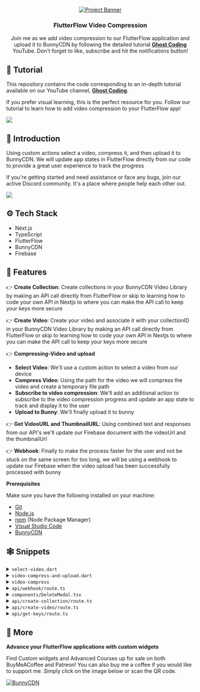 <div align="center">
  <br />
    <a href="https://youtu.be/W8ZuA6cetR0" target="_blank">
      <img src="https://ghost-coding.b-cdn.net/ghost-coding/video-compression/FlutterFlow%20(1).png" alt="Project Banner">
    </a>
  <br />

  <h3 align="center">FlutterFlow Video Compression</h3>

   <div align="center">
    Join me as we add video compression to our FlutterFlow application and upload it to BunnyCDN by following the detailed tutorial <a href="https://www.youtube.com/@GhostCoding_" target="_blank"><b>Ghost Coding</b></a> YouTube. Don't forget to like, subscribe and hit the notifications button!
    </div>
</div>

## 🚨 Tutorial

This repository contains the code corresponding to an in-depth tutorial available on our YouTube channel, <a href="https://www.youtube.com/@GhostCoding_" target="_blank"><b>Ghost Coding</b></a>. 

If you prefer visual learning, this is the perfect resource for you. Follow our tutorial to learn how to add video compression to your FlutterFlow app!

<a href="https://youtu.be/W8ZuA6cetR0" target="_blank"><img src="https://github.com/sujatagunale/EasyRead/assets/151519281/1736fca5-a031-4854-8c09-bc110e3bc16d" /></a>

## <a name="introduction">🤖 Introduction</a>

Using custom actions select a video, compress it, and then upload it to BunnyCDN. We will update app states in FlutterFlow directly from our code to provide a great user experience to track the progress

If you're getting started and need assistance or face any bugs, join our active Discord community. It's a place where people help each other out.

<a href="https://discord.gg/SATshHCGg8" target="_blank"><img src="https://github.com/sujatagunale/EasyRead/assets/151519281/618f4872-1e10-42da-8213-1d69e486d02e" /></a>

## <a name="tech-stack">⚙️ Tech Stack</a>

- Next.js
- TypeScript
- FlutterFlow
- BunnyCDN
- Firebase

## <a name="features">🔋 Features</a>

👉 **Create Collection**: Create collections in your BunnyCDN Video Library by making an API call directly from FlutterFlow or skip to learning how to code your own API in Nextjs to where you can make the API call to keep your keys more secure

👉 **Create Video**: Create your video and associate it with your collectionID in your BunnyCDN Video Library by making an API call directly from FlutterFlow or skip to learning how to code your own API in Nextjs to where you can make the API call to keep your keys more secure

👉 **Compressing-Video and upload**
   - **Select Video**: We'll use a custom action to select a video from our device
   - **Compress Video**: Using the path for the video we will compress the video and create a temporary file path
   - **Subscribe to video compression**: We'll add an additional action to subscribe to the video compression progress and update an app state to track and display it to the user
   - **Upload to Bunny**: We'll finally upload it to bunny

👉 **Get VideoURL and ThumbnailURL**: Using combined text and responses from our API's we'll update our Firebase document with the videoUrl and the thumbnailUrl

👉 **Webhook**: Finally to make the process faster for the user and not be stuck on the same screen for too long, we will be using a webhook to update our Firebase when the video upload has been successfully processed with bunny



**Prerequisites**

Make sure you have the following installed on your machine:

- [Git](https://git-scm.com/)
- [Node.js](https://nodejs.org/en)
- [npm](https://www.npmjs.com/) (Node Package Manager)
- [Visual Studio Code](https://code.visualstudio.com)
- [BunnyCDN](https://bunny.net?ref=6qsfs3fi0p)



## <a name="snippets">🕸️ Snippets</a>

<details>
<summary><code>select-video.dart</code></summary>

```dart
import 'package:image_picker/image_picker.dart';

Future<String> selectVideo() async {
  // Using image picker get video path

  final ImagePicker _picker = ImagePicker();
  final XFile? video = await _picker.pickVideo(source: ImageSource.gallery);

  if (video != null) {
    return video.path;
  } else {
    throw Exception('No video selected');
  }
}
```

</details>

<details>
<summary><code>video-compress-and-upload.dart</code></summary>

```dart

import 'dart:io';
import 'package:video_compress/video_compress.dart';
import 'package:http/http.dart' as http;
import 'dart:async';

Future<void> compressAndUploadVideo(
    String videoPath, String apiKey, String libraryId, String videoId) async {
  // Step 1: Update status to compressing
  FFAppState().update(() {
    FFAppState().statusText = "Compressing video";
    FFAppState().uploadProgress = 0.0;
  });

  // Step 2: Set up a listener for compression progress
  final subscription = VideoCompress.compressProgress$.subscribe((progress) {
    // Update app state with compression progress
    FFAppState().update(() {
      FFAppState().uploadProgress = progress / 100.0; // normalize to 0.0 - 1.0
    });
  });

  // Step 3: Compress the video
  final info = await VideoCompress.compressVideo(
    videoPath,
    quality: VideoQuality.HighestQuality,
    deleteOrigin: false,
  );

  // Remove the subscription after compression is complete
  subscription.unsubscribe();

  // Check if compression was successful
  final compressedVideoPath = info?.file?.path;
  if (compressedVideoPath == null) {
    print('Video compression failed');
    FFAppState().update(() {
      FFAppState().statusText = "Compression failed";
      FFAppState().uploadProgress = 0.0;
    });
    return;
  }

  // Step 4: Update status to uploading
  FFAppState().update(() {
    FFAppState().statusText = "Uploading video";
    FFAppState().uploadProgress = 0.0;
  });

  // Step 5: Upload the compressed video to Bunny CDN
  var url = Uri.parse(
      'https://video.bunnycdn.com/library/$libraryId/videos/$videoId');
  var file = File(compressedVideoPath);
  var fileSize = await file.length();
  var fileStream = file.openRead();

  var request = http.StreamedRequest('PUT', url)
    ..headers.addAll({
      'AccessKey': apiKey,
      'Content-Type': 'application/octet-stream',
    });

  int bytesSent = 0;

  fileStream.listen((chunk) {
    bytesSent += chunk.length;
    var uploadProgress = bytesSent / fileSize;

    FFAppState().update(() {
      FFAppState().uploadProgress = uploadProgress;
    });

    request.sink.add(chunk);
  }, onDone: () async {
    await request.sink.close();
  });
  FFAppState().update(() {
    FFAppState().statusText = "Processing Upload";
  });
  var response = await request.send();

  if (response.statusCode == 200) {
    print('Video uploaded successfully');
  } else {
    print('Failed to upload video. Status code: ${response.statusCode}');
  }

  // Step 6: Delete the temporary compressed video file
  try {
    await file.delete();
    print('Temporary compressed video file deleted');
  } catch (e) {
    print('Failed to delete temporary file: $e');
  }
}
```

</details>

<details>
<summary><code>video-compress</code></summary>

```dart
import 'dart:io';
import 'package:video_compress/video_compress.dart';
import 'dart:async';

Future<String?> compressVideo(String videoPath) async {
  // Update status to "Compressing video"
  FFAppState().update(() {
    FFAppState().statusText = "Compressing video";
    FFAppState().uploadProgress = 0.0;
  });

  // Step 1: Set up a listener for compression progress
  final subscription = VideoCompress.compressProgress$.subscribe((progress) {
    // Update app state with compression progress
    FFAppState().update(() {
      FFAppState().uploadProgress = progress / 100.0; // normalize to 0.0 - 1.0
    });
  });

  // Step 2: Compress the video
  final info = await VideoCompress.compressVideo(
    videoPath,
    quality: VideoQuality.HighestQuality,
    deleteOrigin: false,
  );

  // Remove the subscription after compression is complete
  subscription.unsubscribe();

  // Check if compression was successful
  final compressedVideoPath = info?.file?.path;
  if (compressedVideoPath == null) {
    print('Video compression failed');
    FFAppState().update(() {
      FFAppState().statusText = "Compression failed";
      FFAppState().uploadProgress = 0.0;
    });
    return null;
  }

  // Update status to indicate compression completion
  FFAppState().update(() {
    FFAppState().statusText = "Compression complete";
    FFAppState().uploadProgress = 1.0;
  });

  return compressedVideoPath;
}
```

</details>

<details>
<summary><code>api/webhook/route.ts</code></summary>

```typescript
import admin from 'firebase-admin';
import { NextRequest, NextResponse } from 'next/server';

if (!admin.apps.length) {
    admin.initializeApp({
        credential: admin.credential.cert({
            
            projectId: "video-upload-server",
            privateKey: "-----BEGIN PRIVATE KEY-----\nMIIEvAIBADANBgkqhkiG9w0BAQEFAASCBKYwggSiAgEAAoIBAQDgp16+4UDY013o\nMAfvWwEtS4tDd3e7nruPAxR3KxgPcsyQDZs8E6FQSrKCYSj1m0u5uUrnQU0gkgnk\nt+NUHESBdZvd4+IXQSs8ak8jji5iI7dW+vnTJwoqhoRj+b96PNu8BC87vJeoTpU9\nBKW/3LICxz1i4vm5zPGIbtHhIhpXpdOjMfTIPa1PxWe7wpgpnQjNOYAOF3dlRNYR\n+ocTqKiMkOegpQdpRxXimC2KytCV0TEQ9kgzrcDbrDozKqpXvpu6HUiQyOQlc+eY\n16BvraKDvGkUT/7Vdbn/PjYrA64wzj8JmRKSdnG9CvhtQ58tmj97U6tMNbzSq39e\n+M70KoupAgMBAAECggEAFlKLJ4xaVTErc5bSMwZn54hKHjoQu6PaHyu/LNgrW92c\nVfQEKMQKk1/YvPvKhh0YOSwgNTpX35SjRwa+n+zvIa39/t5V6Nmg4i/uDSpjkXzb\nCtmFWWXXrMIRBZ4bWJoTe2svBlCHAUJNsfJ0Rcw4I+6IOvsytTOYDGZ2lFg/JdY0\ntn/VDhr4GtECTvC3si3CUKuzTEsucKTUh7l1LDfj3F3ADf08+iNzTc8QPcleRplF\nDV/8eajg8HcPOiOQjUj2To9cdHn7p0bzEyI5aq7qjtuxTipyjB8/6MBJ+MbpSjfx\nlcTwMQvmKkjQE7CHo9ls8vRNWlspkagwPephpqwoAQKBgQD0b0U2zvJbv9geUOEp\nSkHnB8g76I+qovlV69sJuC+Wf1b2gRA1qcjHCqBX2WSr9h/k0DjfeV7+vte3oPAP\n+EDcmW0ie99owP47vlMfu1sdHLkPz1nfB8hQBLTR5FB/4Ql3lXaktbR+tdXiFCKX\n0CZt+65cY0i/uWMnBVGRImhMGQKBgQDrSIC66PB/4VZxC8ikORZlIpyCu0pdl2UV\n/A9CAkV9cSw+qC3cx6dLBSmaD//Fpa+U9G8G2s4G7zprQFmh4zSkag6xkTMRrA//\nHPuEmZO69EprH2OKeVJdtpkCbQikhI44wyGQ2cQuihP47EoYzgANZS3Jnb2o8FQ4\nqR4jXDkuEQKBgE4XxpsuHswlTJzS5jzU1p1DJTvOnye7DcHfqok+aSXB5Ty4Gz+p\n0NWWlYe7kqhF6AaoZ6MuGaV1v2GRb2EKxV41PmLIBKZpElBwDAqVRxTT+mQMsP/K\ncrrt5f8w3G8erHGiNNeGnfXljkG+gRbTj5OP1zL5HWLzjbQHxPmDbqLxAoGAJfU7\nd2wPKMJk3LYG95+SIlzUHS80DydWkpZoq8CMD3HLrowZYg3/ylWZ4ZYFMJDLY9+P\nbe6s4GeF6DmofDqYipHlrvX65DX7GrBFT54rPDUfMGsO9w8dn6rOwppuk4QjIbsx\nVhob0VpLYJRWW+wYDBEvsuA08eVb4Qw/pXrCatECgYBmvLlDwR6X6bkz2FgdT0Ej\ndxBw7vS7ufrXRFsr7boEea7KjcPGAaOGd/Rai0XTYAVOQBe9+neM9AgnStU9moPK\nwc4gE8zMxtwdB6YQmJM4HQGtIxET1s+DMDprMG2vAcrrfsrQHAcJgyD8BQi9Koxg\n+aHIACUKwZIePNZfXGhrpw==\n-----END PRIVATE KEY-----\n",
            clientEmail: "firebase-adminsdk-tz5eu@video-upload-server.iam.gserviceaccount.com",
            
        }),
    });
}

const db = admin.firestore();

export async function POST(req: NextRequest) {
    try {
        const requestBody = await req.json();
        console.log('Data received from BunnyCDN:', requestBody);

        const { VideoGuid, Status } = requestBody;

        if (Status === 3 || Status === 5) {
            const videoRef = db.collection('video-uploads');
            const snapshot = await videoRef.where("videoguid", "==", VideoGuid).get();

            if(snapshot.empty) {
                console.log('Video not found in Firestore');
                return NextResponse.json({ error: 'Video not found' }, { status: 404 });
            }

            const doc = snapshot.docs[0];
            if (Status === 3) {
                console.log('Video successfully uploaded to Bunny and updating document for VideoGuid: ', VideoGuid, "setting draft to false");
                await doc.ref.update({ draft: false });
            } else if (Status === 5) {
                console.log('Video failed to upload to Bunny and updating document for VideoGuid: ', VideoGuid, "setting uploadFailed to true");
                await doc.ref.update({ uploadFailed: true });
            }
            console.log('Webhook processed successfully for videoguid: ', VideoGuid);
            return NextResponse.json({ message: 'Webhook processed successfully' }, { status: 200 });

        } else {
            console.log('No action taken for Status: ', Status, "with VideoGuid: ", VideoGuid);
            return NextResponse.json({ message: 'No action taken' }, { status: 200 });
        }


    } catch (error) {
        console.error('Webhook Error:', error);
        return NextResponse.json({ error: 'An error occurred' }, { status: 500 });
    }
    


}
```

</details>

<details>
<summary><code>components/DeleteModal.tsx</code></summary>

```typescript
"use client";

import Image from "next/image";
import { useState } from "react";

import { deleteDocument } from "@/lib/actions/room.actions";

import {
  Dialog,
  DialogClose,
  DialogContent,
  DialogDescription,
  DialogFooter,
  DialogHeader,
  DialogTitle,
  DialogTrigger,
} from "@/components/ui/dialog";

import { Button } from "./ui/button";

export const DeleteModal = ({ roomId }: DeleteModalProps) => {
  const [open, setOpen] = useState(false);
  const [loading, setLoading] = useState(false);

  const deleteDocumentHandler = async () => {
    setLoading(true);

    try {
      await deleteDocument(roomId);
      setOpen(false);
    } catch (error) {
      console.log("Error notif:", error);
    }

    setLoading(false);
  };

  return (
    <Dialog open={open} onOpenChange={setOpen}>
      <DialogTrigger asChild>
        <Button className="min-w-9 rounded-xl bg-transparent p-2 transition-all">
          <Image
            src="/assets/icons/delete.svg"
            alt="delete"
            width={20}
            height={20}
            className="mt-1"
          />
        </Button>
      </DialogTrigger>
      <DialogContent className="shad-dialog">
        <DialogHeader>
          <Image
            src="/assets/icons/delete-modal.svg"
            alt="delete"
            width={48}
            height={48}
            className="mb-4"
          />
          <DialogTitle>Delete document</DialogTitle>
          <DialogDescription>
            Are you sure you want to delete this document? This action cannot be
            undone.
          </DialogDescription>
        </DialogHeader>

        <DialogFooter className="mt-5">
          <DialogClose asChild className="w-full bg-dark-400 text-white">
            Cancel
          </DialogClose>

          <Button
            variant="destructive"
            onClick={deleteDocumentHandler}
            className="gradient-red w-full"
          >
            {loading ? "Deleting..." : "Delete"}
          </Button>
        </DialogFooter>
      </DialogContent>
    </Dialog>
  );
};
```

</details>

<details>
<summary><code>api/create-collection/route.ts</code></summary>

```typescript
import axios from "axios";
import { NextRequest, NextResponse } from "next/server";

export async function GET(req: NextRequest){

    const { searchParams } = new URL(req.url); 
    
    const uniqueId = searchParams.get('uniqueId');

    if(!uniqueId){
        return NextResponse.json({ error: 'Missing uniqueId' }, { status: 400 });
    }

    try {
        const libraryId = process.env.LIBRARY_ID;
        const response = await axios.post(`https://video.bunnycdn.com/library/${libraryId}/collections`,
            {
                name: uniqueId
            },
            {
                headers: {
                    "Content-Type": "application/json",
                    AccessKey: process.env.BUNNY_API_KEY!,
                },
            }
        );

        const collectionId = response.data.guid;
        return NextResponse.json({ collectionId}, { status: 200 });
    } catch (error) {
        console.error('Error creating collection:', error);
        return NextResponse.json({ error: 'An error occurred' }, { status: 500 });
    }
}
```

</details>
<details>
<summary><code>api/create-video/route.ts</code></summary>

```typescript
import axios from "axios";
import { NextRequest, NextResponse } from "next/server";

export async function GET(req: NextRequest){

    const { searchParams } = new URL(req.url); 
    
    const uniqueId = searchParams.get('uniqueId');
    const collectionIdValue = searchParams.get('collectionId');
    const thumbnail = searchParams.get('thumbnailTime');

    if(!uniqueId || !collectionIdValue || !thumbnail){
        return NextResponse.json({ error: 'Missing uniqueId or collectionId thumbnail' }, { status: 400 });
    }

    try {
        const libraryId = process.env.LIBRARY_ID;
        const response = await axios.post(`https://video.bunnycdn.com/library/${libraryId}/videos`,
            {
                title: uniqueId,
                collectionId: collectionIdValue,
                thumbnailTime: thumbnail
            },
            {
                headers: {
                    "Content-Type": "application/json",
                    AccessKey: process.env.BUNNY_API_KEY!,
                },
            }
        );

        const videoguid = response.data.guid;
        const thumbnailFileName = response.data.thumbnailFileName;
        return NextResponse.json({ videoguid, thumbnailFileName}, { status: 200 });
    } catch (error) {
        console.error('Error creating collection:', error);
        return NextResponse.json({ error: 'An error occurred' }, { status: 500 });
    }
}
```

</details>
<details>
<summary><code>api/get-keys/route.ts</code></summary>

```typescript

import {  NextResponse } from "next/server";

export async function GET(){


    try {
        const libraryId = process.env.LIBRARY_ID;
        const accessKey = process.env.BUNNY_API_KEY
           
         

        
        return NextResponse.json({ libraryId, accessKey }, { status: 200 });
    } catch (error) {
        console.error('Error creating collection:', error);
        return NextResponse.json({ error: 'An error occurred' }, { status: 500 });
    }
}
```

</details>


## <a name="more">🚀 More</a>
**Advance your FlutterFlow applications with custom widgets**

Find Custom widgets and Advanced Courses up for sale on both BuyMeACoffee and Patreon! You can also buy me a coffee if you would like to support me. Simply click on the image below or scan the QR code.

<a href="https://buymeacoffee.com/ghostcoding" target="_blank">
<img src="https://ghost-coding.b-cdn.net/ghost-coding/bunnynet-logo-blog.png" alt="BunnyCDN">
</a>
